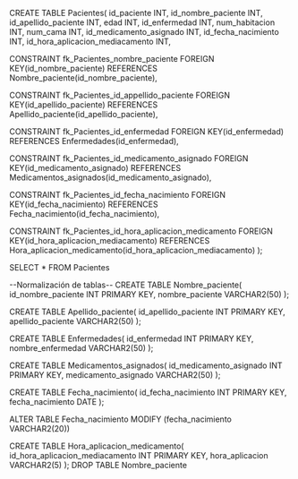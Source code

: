 CREATE TABLE Pacientes(
id_paciente INT,
id_nombre_paciente INT,
id_apellido_paciente INT,
edad INT,
id_enfermedad INT,
num_habitacion INT,
num_cama INT,
id_medicamento_asignado INT,
id_fecha_nacimiento INT,
id_hora_aplicacion_mediacamento INT,

CONSTRAINT fk_Pacientes_nombre_paciente 
FOREIGN KEY(id_nombre_paciente)
REFERENCES Nombre_paciente(id_nombre_paciente),

CONSTRAINT fk_Pacientes_id_appellido_paciente
FOREIGN KEY(id_apellido_paciente)
REFERENCES Apellido_paciente(id_apellido_paciente),

CONSTRAINT fk_Pacientes_id_enfermedad
FOREIGN KEY(id_enfermedad)
REFERENCES Enfermedades(id_enfermedad),

CONSTRAINT fk_Pacientes_id_medicamento_asignado
FOREIGN KEY(id_medicamento_asignado)
REFERENCES Medicamentos_asignados(id_medicamento_asignado),

CONSTRAINT fk_Pacientes_id_fecha_nacimiento
FOREIGN KEY(id_fecha_nacimiento)
REFERENCES Fecha_nacimiento(id_fecha_nacimiento),

CONSTRAINT fk_Pacientes_id_hora_aplicacion_medicamento
FOREIGN KEY(id_hora_aplicacion_mediacamento)
REFERENCES Hora_aplicacion_medicamento(id_hora_aplicacion_mediacamento)
);

SELECT * FROM Pacientes

--Normalización de tablas--
CREATE TABLE Nombre_paciente(
id_nombre_paciente INT PRIMARY KEY,
nombre_paciente VARCHAR2(50)
);

CREATE TABLE Apellido_paciente(
id_apellido_paciente INT PRIMARY KEY,
apellido_paciente VARCHAR2(50)
);

CREATE TABLE Enfermedades(
id_enfermedad INT PRIMARY KEY,
nombre_enfermedad VARCHAR2(50)
);

CREATE TABLE Medicamentos_asignados(
id_medicamento_asignado INT PRIMARY KEY,
medicamento_asignado VARCHAR2(50)
);

CREATE TABLE Fecha_nacimiento(
id_fecha_nacimiento INT PRIMARY KEY,
fecha_nacimiento DATE
);

ALTER TABLE Fecha_nacimiento MODIFY (fecha_nacimiento VARCHAR2(20))

CREATE TABLE Hora_aplicacion_medicamento(
id_hora_aplicacion_mediacamento INT PRIMARY KEY,
hora_aplicacion VARCHAR2(5)
);
 DROP TABLE Nombre_paciente
 

